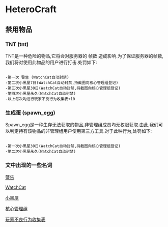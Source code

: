 # HeteroCraft

## 禁用物品

### TNT (tnt)

TNT是一种危险的物品,它将会对服务器的 帧数 造成影响.为了保证服务器的帧数,我们将对使用此物品的用户进行打击.处罚如下:

```

-第一次 警告 (WatchCat自动封禁)
-第二次小黑屋7日(WatchCat自动封禁,持截图向核心管理组登记)
-第三次小黑屋30日(WatchCat自动封禁,持截图向核心管理组登记)
-第四次小黑屋永久(WatchCat自动封禁)
-以上每次均进行玩家不良行为收集表+10

```


### 生成蛋 (spawn_egg)

Spawn_egg是一种生存无法获取的物品,非管理组成员均无权限获取.由此,我们可以判定持有该物品的非管理组用户使用第三方工具.对于此种行为,处罚如下:

```

-第一次小黑屋30日(WatchCat自动封禁,持截图向核心管理组登记)
-第二次小黑屋永久(WatchCat自动封禁)

```

### 文中出现的一些名词

[警告](https://github.com/HeteroCraft/WikiCN/wiki/警告)

[WatchCat](https://github.com/HeteroCraft/WikiCN/wiki/WatchCat)

[小黑屋](https://github.com/HeteroCraft/WikiCN/wiki/小黑屋)

[核心管理组](https://github.com/HeteroCraft/WikiCN/wiki/核心管理组)

[玩家不良行为收集表](https://github.com/HeteroCraft/WikiCN/wiki/玩家不良行为收集表)
